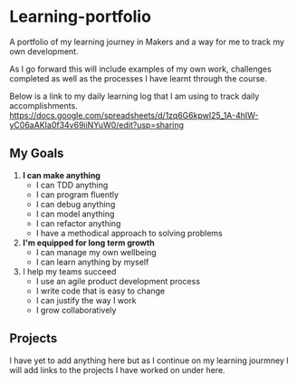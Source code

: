 # Learning-portfolio
A portfolio of my learning journey in Makers and a way for me to track my own development. 


As I go forward this will include examples of my own work, challenges completed as well as the processes I have learnt through the course. 

Below is a link to my daily learning log that I am using to track daily accomplishments. 
https://docs.google.com/spreadsheets/d/1zq6G6kpwI25_1A-4hIW-yC06aAKIa0f34v69iiNYuW0/edit?usp=sharing


## **My Goals** 

1. **I can make anything**
    * I can TDD anything 
    * I can program fluently
    * I can debug anything 
    * I can model anything 
    * I can refactor anything 
    * I have a methodical approach to solving problems 
2. **I'm equipped for long term growth**
    * I can manage my own wellbeing 
    * I can learn anything by myself 
3. I help my teams succeed
    * I use an agile product development process
    * I write code that is easy to change 
    * I can justify the way I work 
    * I grow collaboratively 
    
    
## **Projects** 
I have yet to add anything here but as I continue on my learning jourmney I will add links to the projects I have worked on under here. 


